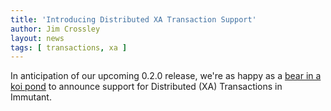 ```yaml
---
title: 'Introducing Distributed XA Transaction Support'
author: Jim Crossley
layout: news
tags: [ transactions, xa ]
---
```


[bear]: http://www.youtube.com/watch?v=v6cY0zz-958

In anticipation of our upcoming 0.2.0 release, we're as happy as a
[bear in a koi pond][bear] to announce support for Distributed (XA)
Transactions in Immutant.

